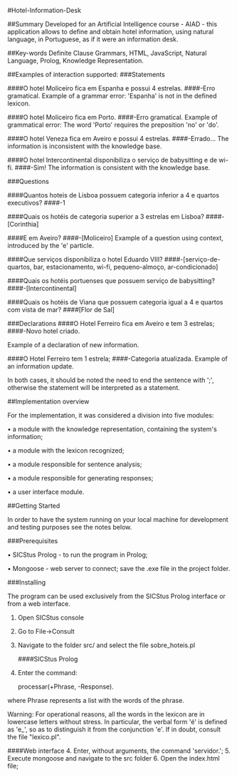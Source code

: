 #Hotel-Information-Desk

##Summary
Developed for an Artificial Intelligence course - AIAD - this application allows to define and obtain hotel information, using natural language, in Portuguese, as if it were an information desk.

##Key-words
Definite Clause Grammars, HTML, JavaScript, Natural Language, Prolog, Knowledge Representation.

##Examples of interaction supported:
###Statements

####O hotel Moliceiro fica em Espanha e possui 4 estrelas.
####-Erro gramatical.
Example of a grammar error: 'Espanha' is not in the defined lexicon.

####O hotel Moliceiro fica em Porto.
####-Erro gramatical.
Example of grammatical error: The word 'Porto' requires the preposition 'no' or 'do'.

####O hotel Veneza fica em Aveiro e possui 4 estrelas.
####-Errado…
The information is inconsistent with the knowledge base.

####O hotel Intercontinental disponibiliza o serviço de babysitting e de wi-fi.
####-Sim!
The information is consistent with the knowledge base.

###Questions

####Quantos hoteis de Lisboa possuem categoria inferior a 4 e quartos executivos?
####-1

####Quais os hotéis de categoria superior a 3 estrelas em Lisboa?
####-[Corinthia]

####E em Aveiro?
####-[Moliceiro]
Example of a question using context, introduced by the 'e' particle.

####Que serviços disponibiliza o hotel Eduardo VIII?
####-[serviço-de-quartos, bar, estacionamento, wi-fi, pequeno-almoço, ar-condicionado]

####Quais os hotéis portuenses que possuem serviço de babysitting?
####-[Intercontinental]

####Quais os hotéis de Viana que possuem categoria igual a 4 e quartos com vista de mar?
####[Flor de Sal]

###Declarations
####O Hotel Ferreiro fica em Aveiro e tem 3 estrelas;
####-Novo hotel criado.

Example of a declaration of new information.

####O Hotel Ferreiro tem 1 estrela;
####-Categoria atualizada.
Example of an information update.

In both cases, it should be noted the need to end the sentence with ';', otherwise the statement will be interpreted as a statement.

##Implementation overview

For the implementation, it was considered a division into five modules:

• a module with the knowledge representation, containing the system's information;

• a module with the lexicon recognized;

• a module responsible for sentence analysis;

• a module responsible for generating responses;

• a user interface module.

##Getting Started

In order to have the system running on your local machine for development and testing purposes see the notes below.

###Prerequisites

• SICStus Prolog - to run the program in Prolog;

• Mongoose - web server to connect; save the .exe file in the project folder.

###Installing

The program can be used exclusively from the SICStus Prolog interface or from a web interface.

1. Open SICStus console
2. Go to File->Consult
3. Navigate to the folder src/ and select the file sobre_hoteis.pl

   ####SICStus Prolog
4. Enter the command:

   processar(+Phrase, -Response).

where Phrase represents a list with the words of the phrase.

   Warning:
For operational reasons, all the words in the lexicon are in lowercase letters without stress. In particular, the verbal form 'é' is defined as 'e_', so as to distinguish it from the conjunction 'e'. If in doubt, consult the file "lexico.pl".

   ####Web interface
4. Enter, without arguments, the command 'servidor.';
5. Execute mongoose and navigate to the src folder
6. Open the index.html file;
